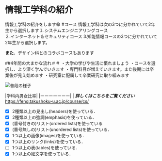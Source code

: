 # 情報工学科の紹介
<!-- Markdown記法を使って学科の紹介ページを作る -->
情報工学科の紹介をします😁
#コース
情報工学科は次の3つに分かれていて2年生から選択します１.システムエンジニアリングコース  
２.インターネット＆セキュリティコース
3.知能情報コースの3つに分かれていて2年生から選択します。

**また**、デザイン科とのコラボコースもあります

##4年間の大まかな流れ＃＃
・大学の学びや生活に慣れましょう
・コースを選択し、より深く学んでいきます
・専門科目が増えていきます。また後期には卒業後が見え始めます
・研究室に配属して卒業研究に取り組みます



![普段の様子](https://feng.takushoku-u.ac.jp/albums/abm00014681.jpg)

|学科内男女比率|
|ーーーーーーー|
|
***詳しくはこちらをご覧ください***
https://feng.takushoku-u.ac.jp/course/cs/
<!-- この部分より上に記述を追加して下のチェックボックスで確認する -->
- [x] 2種類以上の見出し(headers)を使っている．
- [x] 2種類以上の強調(emphasis)を使っている．
- [x] (番号付きの)リスト(ordered lists)を使っている
- [x] (番号無しの)リスト(unordered lists)を使っている．
- [x] 1つ以上の画像(images)を使っている．
- [x] 1つ以上のリンク(links)を使っている．
- [ ] 1つ以上の表(tables)を使っている．
- [x] 1つ以上の絵文字を使っている．
